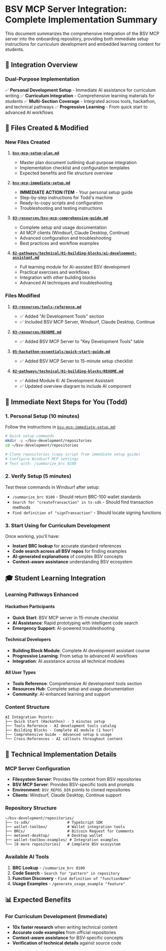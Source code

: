 # BSV MCP Server Integration: Complete Implementation Summary

This document summarizes the comprehensive integration of the BSV MCP server into the onboarding repository, providing both immediate setup instructions for curriculum development and embedded learning content for students.

## 🎯 Integration Overview

### Dual-Purpose Implementation
✅ **Personal Development Setup** - Immediate AI assistance for curriculum writing
✅ **Curriculum Integration** - Comprehensive learning materials for students
✅ **Multi-Section Coverage** - Integrated across tools, hackathon, and technical pathways
✅ **Progressive Learning** - From quick start to advanced AI workflows

## 📁 Files Created & Modified

### New Files Created

1. **[`bsv-mcp-setup-plan.md`](bsv-mcp-setup-plan.md)**
   - Master plan document outlining dual-purpose integration
   - Implementation checklist and configuration templates
   - Expected benefits and file structure overview

2. **[`bsv-mcp-immediate-setup.md`](bsv-mcp-immediate-setup.md)**
   - **IMMEDIATE ACTION ITEM** - Your personal setup guide
   - Step-by-step instructions for Todd's machine
   - Ready-to-copy scripts and configuration
   - Troubleshooting and testing instructions

3. **[`03-resources/bsv-mcp-comprehensive-guide.md`](03-resources/bsv-mcp-comprehensive-guide.md)**
   - Complete setup and usage documentation
   - All MCP clients (Windsurf, Claude Desktop, Continue)
   - Advanced configuration and troubleshooting
   - Best practices and workflow examples

4. **[`02-pathways/technical/01-building-blocks/ai-development-assistant.md`](02-pathways/technical/01-building-blocks/ai-development-assistant.md)**
   - Full learning module for AI-assisted BSV development
   - Practical exercises and workflows
   - Integration with other building blocks
   - Advanced AI techniques and troubleshooting

### Files Modified

1. **[`03-resources/tools-reference.md`](03-resources/tools-reference.md)**
   - ✅ Added "AI Development Tools" section
   - ✅ Included BSV MCP Server, Windsurf, Claude Desktop, Continue

2. **[`03-resources/README.md`](03-resources/README.md)**
   - ✅ Added BSV MCP Server to "Key Development Tools" table

3. **[`05-hackathon-essentials/quick-start-guide.md`](05-hackathon-essentials/quick-start-guide.md)**
   - ✅ Added BSV MCP Server to 15-minute setup checklist

4. **[`02-pathways/technical/01-building-blocks/README.md`](02-pathways/technical/01-building-blocks/README.md)**
   - ✅ Added Module 6: AI Development Assistant
   - ✅ Updated overview diagram to include AI component

## 🚀 Immediate Next Steps for You (Todd)

### 1. Personal Setup (10 minutes)
Follow the instructions in [`bsv-mcp-immediate-setup.md`](bsv-mcp-immediate-setup.md):

```bash
# Quick setup commands
mkdir -p ~/bsv-development/repositories
cd ~/bsv-development/repositories

# Clone repositories (copy script from immediate setup guide)
# Configure Windsurf MCP settings
# Test with: /summarize_brc 0100
```

### 2. Verify Setup (5 minutes)
Test these commands in Windsurf after setup:
- `/summarize_brc 0100` - Should return BRC-100 wallet standards
- `Search for "createTransaction" in ts-sdk` - Should find transaction methods
- `Find definition of "signTransaction"` - Should locate signing functions

### 3. Start Using for Curriculum Development
Once working, you'll have:
- **Instant BRC lookup** for accurate standard references
- **Code search across all BSV repos** for finding examples
- **AI-generated explanations** of complex BSV concepts
- **Context-aware assistance** understanding BSV ecosystem

## 🎓 Student Learning Integration

### Learning Pathways Enhanced

#### Hackathon Participants
- **Quick Start**: BSV MCP server in 15-minute checklist
- **AI Assistance**: Rapid prototyping with intelligent code search
- **Emergency Support**: AI-powered troubleshooting

#### Technical Developers
- **Building Block Module**: Complete AI development assistant course
- **Progressive Learning**: From setup to advanced AI workflows
- **Integration**: AI assistance across all technical modules

#### All User Types
- **Tools Reference**: Comprehensive AI development tools section
- **Resources Hub**: Complete setup and usage documentation
- **Community**: AI-enhanced learning and support

### Content Structure
```
AI Integration Points:
├── Quick Start (Hackathon) - 3 minutes setup
├── Tools Reference - AI development tools catalog
├── Building Blocks - Complete AI module (1 hour)
├── Comprehensive Guide - Advanced setup & usage
└── Cross-References - AI callouts throughout content
```

## 🔧 Technical Implementation Details

### MCP Server Configuration
- **Filesystem Server**: Provides file context from BSV repositories
- **BSV MCP Server**: Provides BSV-specific tools and prompts
- **Environment**: `BSV_REPOS_DIR` points to cloned repositories
- **Clients**: Windsurf, Claude Desktop, Continue support

### Repository Structure
```
~/bsv-development/repositories/
├── ts-sdk/                 # TypeScript SDK
├── wallet-toolbox/         # Wallet integration tools
├── BRCs/                   # Bitcoin Request for Comments
├── metanet-desktop/        # Desktop wallet
├── wallet-toolbox-examples/ # Integration examples
└── [8 more repositories]   # Complete BSV ecosystem
```

### Available AI Tools
1. **BRC Lookup** - `/summarize_brc 0100`
2. **Code Search** - `Search for "pattern" in repository`
3. **Function Discovery** - `Find definition of "functionName"`
4. **Usage Examples** - `/generate_usage_example "feature"`

## 📊 Expected Benefits

### For Curriculum Development (Immediate)
- **10x faster research** when writing technical content
- **Accurate code examples** from official repositories
- **Context-aware assistance** for BSV-specific concepts
- **Verification of technical details** against source code

